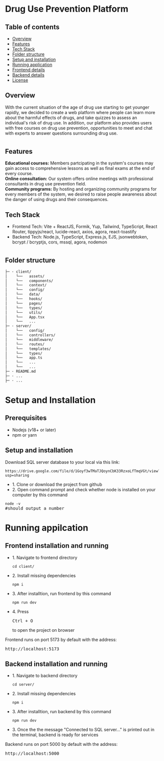<body>

<h1>Drug Use Prevention Platform</h1>

<div>
  <h2>Table of contents</h3>
  <ul>
    <li><a href="#overview">Overview</a></li>
    <li><a href="#feature">Features</a></li>
    <li><a href="#tech-stack">Tech Stack</a></li>
    <li><a href="#folder-structure">Folder structure</a></li>
    <li><a href="#set-up">Setup and installation</a></li>
    <li><a href="#running">Running application</a></li>
    <li><a href="#frontend-details">Frontend details</a></li>
    <li><a href="#backend-details">Backend details</a></li>
    <li><a href="#license">License</a></li>
  </ul>
</div>


<div>

  <h2 id="overview">Overview</h3>
  <p>
    With the current situation of the age of drug use starting to get younger rapidly, we decided to create a web platform where
    people can learn more about the harmful effects of drugs, and take quizzes to assess an individual's risk of drug use.
    In addition, our platform also provides users with free courses on drug use prevention, opportunities to meet and chat
    with experts to answer questions surrounding drug use.
  </p>

  <h1></h1>
  
  <h2 id="feature">Features</h3>
  <div>
      <b>Educational courses:</b> 
      <span>Members partcipating in the system's courses may gain access to comprehensive lessons as well as final exams at the end of every course.</span>
      <div></div>
      <b>Online consultation:</b>
      <span>Our system offers online meetings with professional consultants in drug use prevention field.</span>
      <div></div>
      <b>Community programs:</b>
      <span>By hosting and organizing community programs for every members of the system, we desired to raise people awareness about the danger of using drugs and their consequences. </span>
  </div>
  <h2>Tech Stack</h2>
  <ul>
    <li>Frontend Tech: Vite + ReactJS, Formik, Yup, Tailwind, TypeScript, React Router, tippyjs/react, lucide-react, axios, agora, react-toastify</li>
    <li>Backend Tech: Node.js, TypeScript, Express.js, EJS, jsonwebtoken, bcrypt / bcryptjs, cors, mssql, agora, nodemon </li>
  </ul>
  <h1></h1>

  <h2 id="folder-structure">Folder structure</h2>

  ```bash
├─ · client/
│    └──   assets/
│    └──   components/
│    └──   context/
│    └──   config/
│    └──   data/
│    └──   hooks/
│    └──   pages/
│    └──   types/
│    └──   utils/
│    └──   App.tsx
│    └──   ...
├─ · server/
│    └──   config/
│    └──   controllers/
│    └──   middleware/
│    └──   routes/
│    └──   templates/
│    └──   types/
│    └──   app.ts
│    └──   ...
│    └──   ...
├─ · README.md
├─ · ...
├─ · ...
  ```



<h1 id="set-up">Setup and Installation</h2>
<h2>Prerequisites</h3>
  <ul>
    <li>Nodejs (v18+ or later)</li>
    <li>npm or yarn</li>
  </ul>

<h2>Setup and installation</h3>
<div>
  Download SQL server database to your local via this link: 
  <pre><code>https://drive.google.com/file/d/1Goyf3wTMaTJQoynCbK33RzxoLfTmqVGt/view?usp=sharing</code></pre>
</div>
<ul>
   <li>1. Clone or download the project from github</li>
   <li>2. Open command prompt and check whether node is installed on your computer by this command</li>
</ul> 
<pre>
<code>node -v </code>
#should output a number  
</pre>


<h1 id="running">Running appilcation</h1>
<h2 id="frontend-details">
  Frontend installation and running  
</h2>
<ul>
  <li>
  1. Navigate to frontend directory
  </li>
    <pre><code>cd client/</code></pre>
  <li>
  2. Install missing dependencies
  </li>
    <pre><code>npm i</code></pre>
  <li>
  3. After installtion, run frontend by this command 
  </li>
    <pre><code>npm run dev</code></pre>
  <li>
    4. Press <pre>Ctrl + O</pre> to open the project on browser
  </li>
  </ul>

  Frontend runs on port 5173 by default with the address: <pre>http://localhost:5173</pre>
</div>

<h2 id="backend-details">
  Backend installation and running  
</h2>
<ul>
  <li>
  1. Navigate to backend directory
  </li>
    <pre><code>cd server/</code></pre>
  <li>
  2. Install missing dependencies
  </li>
    <pre><code>npm i</code></pre>
  <li>
  3. After installtion, run backend by this command 
  </li>
    <pre><code>npm run dev</code></pre>
  <li>
  3. Once the the message "Connected to SQL server..." is printed out in the terminal, backend is ready for services
  </li>
</ul>
Backend runs on port 5000 by default with the address: <pre>http://localhost:5000</pre>

</div>



</body>


